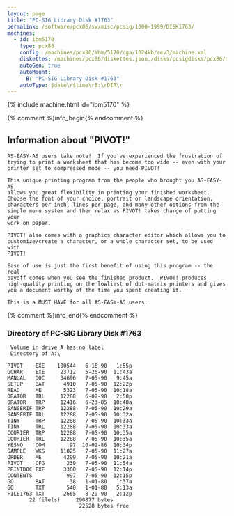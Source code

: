 ```yaml
---
layout: page
title: "PC-SIG Library Disk #1763"
permalink: /software/pcx86/sw/misc/pcsig/1000-1999/DISK1763/
machines:
  - id: ibm5170
    type: pcx86
    config: /machines/pcx86/ibm/5170/cga/1024kb/rev3/machine.xml
    diskettes: /machines/pcx86/diskettes.json,/disks/pcsigdisks/pcx86/diskettes.json
    autoGen: true
    autoMount:
      B: "PC-SIG Library Disk #1763"
    autoType: $date\r$time\rB:\rDIR\r
---
```


{% include machine.html id="ibm5170" %}

{% comment %}info_begin{% endcomment %}

## Information about "PIVOT!"

    AS-EASY-AS users take note!  If you've experienced the frustration of
    trying to print a worksheet that has become too wide -- even with your
    printer set to compressed mode -- you need PIVOT!
    
    This unique printing program from the people who brought you AS-EASY-AS
    allows you great flexibility in printing your finished worksheet.
    Choose the font of your choice, portrait or landscape orientation,
    characters per inch, lines per page, and many other options from the
    simple menu system and then relax as PIVOT! takes charge of putting your
    work on paper.
    
    PIVOT! also comes with a graphics character editor which allows you to
    customize/create a character, or a whole character set, to be used with
    PIVOT!
    
    Ease of use is just the first benefit of using this program -- the real
    payoff comes when you see the finished product.  PIVOT! produces
    high-quality printing on the lowliest of dot-matrix printers and gives
    you a document worthy of the time you spent creating it.
    
    This is a MUST HAVE for all AS-EASY-AS users.
{% comment %}info_end{% endcomment %}


### Directory of PC-SIG Library Disk #1763

     Volume in drive A has no label
     Directory of A:\

    PIVOT    EXE    100544   6-16-90   1:55p
    GCHAR    EXE     23712   5-26-90  11:43a
    MANUAL   DOC     34696   7-05-90   9:45a
    SETUP    BAT      4910   7-05-90  12:22p
    READ     ME       5323   7-05-90  10:18a
    ORATOR   TRL     12288   6-02-90   2:58p
    ORATOR   TRP     12416   6-23-85  10:48a
    SANSERIF TRP     12288   7-05-90  10:29a
    SANSERIF TRL     12288   7-05-90  10:32a
    TINY     TRP     12288   7-05-90  10:33a
    TINY     TRL     12288   7-05-90  10:33a
    COURIER  TRP     12288   7-05-90  10:35a
    COURIER  TRL     12288   7-05-90  10:35a
    YESNO    COM        97  10-02-86  10:34p
    SAMPLE   WKS     11025   7-05-90  11:27a
    ORDER    ME       4299   7-05-90  10:21a
    PIVOT    CFG       239   7-05-90  11:54a
    PRINTDOC EXE      3360   7-05-90  12:14p
    CONTENTS           997   7-05-90  12:15p
    GO       BAT        38   1-01-80   1:37a
    GO       TXT       540   1-01-80   5:13a
    FILE1763 TXT      2665   8-29-90   2:12p
           22 file(s)     290877 bytes
                           22528 bytes free
